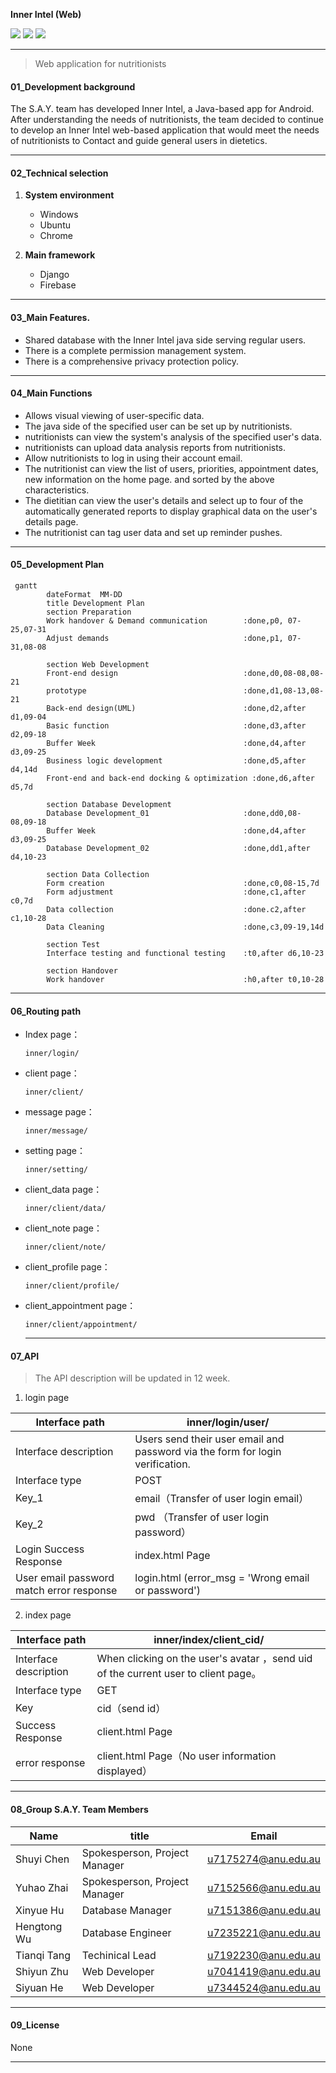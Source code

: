 **Inner Intel (Web)**

[![](https://img.shields.io/badge/InnerIntel_Web-V1.0.0-blue.svg)]() [![](https://img.shields.io/badge/InnerIntel_Web-Issues-red.svg)](https://docs.google.com/spreadsheets/d/1npZpFK3Xic6fdqqMUoxf1sFYhxUc4z0dh4f2Bi-TVUE/edit?usp=sharing) [![](https://img.shields.io/badge/Landing_Page-URL-green.svg)](https://personalisednutrition.github.io) 

---

> Web application for nutritionists

#### 01_Development background

The S.A.Y. team has developed Inner Intel, a Java-based app for Android.
After understanding the needs of nutritionists, the team decided to continue to develop an Inner Intel web-based application that would meet the needs of nutritionists to Contact and guide general users in dietetics.

---

#### 02_Technical selection

1. **System environment**
   - Windows
   - Ubuntu
   - Chrome
   
2. **Main framework**
   - Django
   - Firebase

---

#### 03_Main Features.

- Shared database with the Inner Intel java side serving regular users.
- There is a complete permission management system.
- There is a comprehensive privacy protection policy.

---

#### 04_Main Functions

- Allows visual viewing of user-specific data.
- The java side of the specified user can be set up by nutritionists.
- nutritionists can view the system's analysis of the specified user's data.
- nutritionists can upload data analysis reports from nutritionists.
- Allow nutritionists to log in using their account email.
-  The nutritionist can view the list of users, priorities, appointment dates, new information on the home page. and sorted by the above characteristics.
- The dietitian can view the user's details and select up to four of the automatically generated reports to display graphical data on the user's details page.
- The nutritionist can tag user data and set up reminder pushes.

---



#### 05_Development Plan

```mermaid
 gantt 
        dateFormat  MM-DD
        title Development Plan 
        section Preparation
        Work handover & Demand communication		:done,p0, 07-25,07-31
        Adjust demands                          	:done,p1, 07-31,08-08
        
        section Web Development 
        Front-end design                        	:done,d0,08-08,08-21
        prototype                                   :done,d1,08-13,08-21
        Back-end design(UML)						:done,d2,after d1,09-04
        Basic function								:done,d3,after d2,09-18
        Buffer Week									:done,d4,after d3,09-25
        Business logic development					:done,d5,after d4,14d
        Front-end and back-end docking & optimization :done,d6,after d5,7d
        
        section Database Development 
        Database Development_01						:done,dd0,08-08,09-18
        Buffer Week									:done,d4,after d3,09-25
        Database Development_02						:done,dd1,after d4,10-23
        
        section Data Collection
        Form creation								:done,c0,08-15,7d
        Form adjustment								:done,c1,after c0,7d
        Data collection								:done.c2,after c1,10-28
        Data Cleaning								:done,c3,09-19,14d
        
        section Test
        Interface testing and functional testing 	:t0,after d6,10-23
        
        section Handover
      	Work handover								:h0,after t0,10-28
```

---



#### 06_Routing path

- Index page：

  ```
  inner/login/  
  ```

- client page：

  ```
  inner/client/  
  ```

- message page：

  ```
  inner/message/  
  ```

- setting page：

  ```
  inner/setting/  
  ```

- client_data page：

  ```
  inner/client/data/  
  ```

- client_note page：

  ```
  inner/client/note/  
  ```

- client_profile page：

  ```
  inner/client/profile/  
  ```

- client_appointment page：

  ```
  inner/client/appointment/  
  ```

  ---



#### 07_API

> The API description will be updated in 12 week.

1. login page

| Interface path                           | inner/login/user/                                            |
| ---------------------------------------- | ------------------------------------------------------------ |
| Interface description                    | Users send their user email and password via the form for login verification. |
| Interface type                           | POST                                                         |
| Key_1                                    | email（Transfer of user login email）                        |
| Key_2                                    | pwd （Transfer of user login password）                      |
| Login Success Response                   | index.html Page                                              |
| User email password match error response | login.html   (error_msg = 'Wrong email or password')         |

2. index page

| Interface path        | inner/index/client_cid/                                      |
| --------------------- | ------------------------------------------------------------ |
| Interface description | When clicking on the user's avatar ，send uid of the current user to client page。 |
| Interface type        | GET                                                          |
| Key                   | cid（send id）                                               |
| Success Response      | client.html Page                                             |
| error response        | client.html Page（No user information displayed）            |

---



#### 08_Group S.A.Y. Team Members

| Name        | title                         | Email               |
| ----------- | ----------------------------- | ------------------- |
| Shuyi Chen  | Spokesperson, Project Manager | u7175274@anu.edu.au |
| Yuhao Zhai  | Spokesperson, Project Manager | u7152566@anu.edu.au |
| Xinyue Hu   | Database Manager              | u7151386@anu.edu.au |
| Hengtong Wu | Database Engineer             | u7235221@anu.edu.au |
| Tianqi Tang | Techinical Lead               | u7192230@anu.edu.au |
| Shiyun Zhu  | Web Developer                 | u7041419@anu.edu.au |
| Siyuan He   | Web Developer                 | u7344524@anu.edu.au |

---

#### 09_License

None

---

#### 
